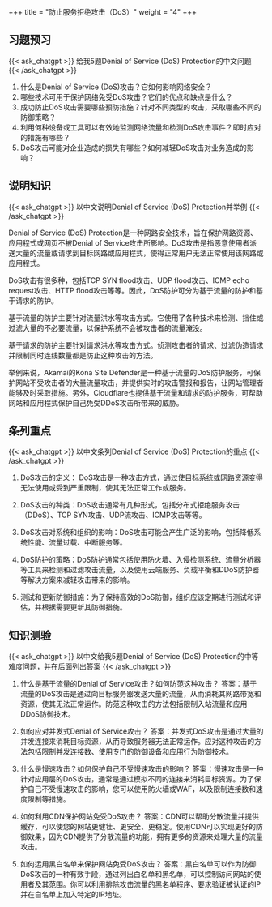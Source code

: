 +++
title = "防止服务拒绝攻击（DoS）"
weight = "4"
+++
## 习题预习
{{< ask_chatgpt >}}
给我5题Denial of Service (DoS) Protection的中文问题
{{< /ask_chatgpt >}}



1. 什么是Denial of Service (DoS)攻击？它如何影响网络安全？
2. 哪些技术可用于保护网络免受DoS攻击？它们的优点和缺点是什么？
3. 成功防止DoS攻击需要哪些预防措施？针对不同类型的攻击，采取哪些不同的防御策略？
4. 利用何种设备或工具可以有效地监测网络流量和检测DoS攻击事件？即时应对的措施有哪些？
5. DoS攻击可能对企业造成的损失有哪些？如何减轻DoS攻击对业务造成的影响？   

## 说明知识
{{< ask_chatgpt >}}
以中文说明Denial of Service (DoS) Protection并举例
{{< /ask_chatgpt >}}



Denial of Service (DoS) Protection是一种网路安全技术，旨在保护网路资源、应用程式或网页不被Denial of Service攻击所影响。DoS攻击是指恶意使用者派送大量的流量或请求到目标网路或应用程式，使得正常用户无法正常使用该网路或应用程式。

DoS攻击有很多种，包括TCP SYN flood攻击、UDP flood攻击、ICMP echo request攻击、HTTP flood攻击等等。因此，DoS防护可分为基于流量的防护和基于请求的防护。

基于流量的防护主要针对流量洪水等攻击方式。它使用了各种技术来检测、挡住或过滤大量的不必要流量，以保护系统不会被攻击者的流量淹没。

基于请求的防护主要针对请求洪水等攻击方式。侦测攻击者的请求、过滤伪造请求并限制同时连线数量都是防止这种攻击的方法。

举例来说，Akamai的Kona Site Defender是一种基于流量的DoS防护服务，可保护网站不受攻击者的大量流量攻击，并提供实时的攻击警报和报告，让网站管理者能够及时采取措施。另外，Cloudflare也提供基于流量和请求的防护服务，可帮助网站和应用程式保护自己免受DDoS攻击所带来的威胁。   

## 条列重点
{{< ask_chatgpt >}}
以中文条列Denial of Service (DoS) Protection的重点
{{< /ask_chatgpt >}}



1. DoS攻击的定义： DoS攻击是一种攻击方式，通过使目标系统或网路资源变得无法使用或受到严重限制，使其无法正常工作或服务。

2. DoS攻击的种类：DoS攻击通常有几种形式，包括分布式拒绝服务攻击（DDoS）、TCP SYN攻击、UDP流攻击、ICMP攻击等等。

3. DoS攻击对系统和组织的影响：DoS攻击可能会产生广泛的影响，包括降低系统性能、流量过载、中断服务等。

4. DoS防护的策略：DoS防护通常包括使用防火墙、入侵检测系统、流量分析器等工具来检测和过滤攻击流量，以及使用云端服务、负载平衡和DDoS防护器等解决方案来减轻攻击带来的影响。

5. 测试和更新防御措施：为了保持高效的DoS防御，组织应该定期进行测试和评估，并根据需要更新其防御措施。   

## 知识测验
{{< ask_chatgpt >}}
以中文给我5题Denial of Service (DoS) Protection的中等难度问题，并在后面列出答案
{{< /ask_chatgpt >}}



1. 什么是基于流量的Denial of Service攻击？如何防范这种攻击？
答案：基于流量的DoS攻击是通过向目标服务器发送大量的流量，从而消耗其网路带宽和资源，使其无法正常运作。防范这种攻击的方法包括限制入站流量和应用DDoS防御技术。

2. 如何应对并发式Denial of Service攻击？
答案：并发式DoS攻击是通过大量的并发连接来消耗目标资源，从而导致服务器无法正常运作。应对这种攻击的方法包括限制并发连接数、使用专门的防御设备和应用行为防御技术。

3. 什么是慢速攻击？如何保护自己不受慢速攻击的影响？
答案：慢速攻击是一种针对应用层的DoS攻击，通常是通过模拟不同的连接来消耗目标资源。为了保护自己不受慢速攻击的影响，您可以使用防火墙或WAF，以及限制连接数和速度限制等措施。

4. 如何利用CDN保护网站免受DoS攻击？
答案：CDN可以帮助分散流量并提供缓存，可以使您的网站更健壮、更安全、更稳定。使用CDN可以实现更好的防御效果，因为CDN提供了分散流量的功能，拥有更多的资源来处理大量的流量攻击。

5. 如何运用黑白名单来保护网站免受DoS攻击？
答案：黑白名单可以作为防御DoS攻击的一种有效手段，通过列出白名单和黑名单，可以控制访问网站的使用者及其范围。你可以利用排除攻击流量的黑名单程序、要求验证被认证的IP并在白名单上加入特定的IP地址。   

